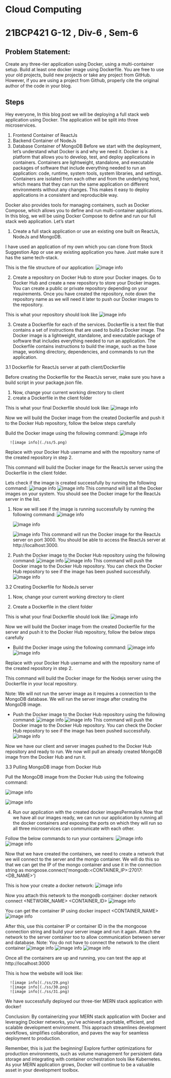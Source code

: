 # Cloud Computing

# 21BCP421 G-12 , Div-6 , Sem-6

## Problem Statement:

Create any three-tier application using Docker, using a multi-container setup. Build at least one docker image using Dockerfile. You are free to use your old projects, build new projects or take any project from GitHub. However, if you are using a project from Github, properly cite the original author of the code in your blog.

## Steps

Hey everyone, In this blog post we will be deploying a full stack web application using Docker. The application will be split into three microservices.

1. Frontend Container of ReactJs
2. Backend Container of NodeJs
3. Database Container of MongoDB
Before we start with the deployment, let’s understand what Docker is and why we need it. Docker is a platform that allows you to develop, test, and deploy applications in containers. Containers are lightweight, standalone, and executable packages of software that include everything needed to run an application: code, runtime, system tools, system libraries, and settings. Containers are isolated from each other and from the underlying host, which means that they can run the same application on different environments without any changes. This makes it easy to deploy applications in a consistent and reproducible way.

Docker also provides tools for managing containers, such as Docker Compose, which allows you to define and run multi-container applications. In this blog, we will be using Docker Compose to define and run our full stack web application. Let’s start

1. Create a full stack application or use an existing one built on ReactJs, NodeJs and MongoDB.
   
I have used an application of my own which you can clone from Stock Suggestion App or use any existing application you have. Just make sure it has the same tech-stack.

This is the file structure of our application:
  ![image info](./ss/1.png)

2. Create a repository on Docker Hub to store your Docker images.
Go to Docker Hub and create a new repository to store your Docker images. You can create a public or private repository depending on your requirements. Once you have created the repository, note down the repository name as we will need it later to push our Docker images to the repository.

This is what your repository should look like
 ![image info](./ss/2.png)

 3. Create a Dockerfile for each of the services.
Dockerfile is a text file that contains a set of instructions that are used to build a Docker image. The Docker image is a lightweight, standalone, and executable package of software that includes everything needed to run an application. The Dockerfile contains instructions to build the image, such as the base image, working directory, dependencies, and commands to run the application.


3.1 Dockerfile for ReactJs server at path client/Dockerfile

Before creating the Dockerfile for the ReactJs server, make sure you have a build script in your package.json file. 
   1. Now, change your current working directory to client
   2. create a Dockerfile in the client folder

This is what your final Dockerfile should look like:
      ![image info](./ss/3.png)

Now we will build the Docker image from the created Dockerfile and push it to the Docker Hub repository, follow the below steps carefully

Build the Docker image using the following command:
      ![image info](./ss/4.png)

      ![image info](./ss/5.png)
       
Replace <DockerHubUsername> with your Docker Hub username and <RepositoryName> with the repository name of the created repository in step 2.

This command will build the Docker image for the ReactJs server using the Dockerfile in the client folder.

Lets check if the image is created successfully by running the following command:
      ![image info](./ss/6.png)
      ![image info](./ss/7.png)
This command will list all the Docker images on your system. You should see the Docker image for the ReactJs server in the list.

   1. Now we will see if the image is running successfully by running the          following command:
       ![image info](./ss/8.png)

       ![image info](./ss/9.png)

       ![image info](./ss/10.png)
This command will run the Docker image for the ReactJs server on port 3000. You should be able to access the ReactJs server at http://localhost:3000.

   1. Push the Docker image to the Docker Hub repository using the following command:
      ![image info](./ss/11.png)
      ![image info](./ss/12.png)
This command will push the Docker image to the Docker Hub repository. You can check the Docker Hub repository to see if the image has been pushed successfully.
       ![image info](./ss/13.png)


3.2 Creating Dockerfile for NodeJs server

   1. Now, change your current working directory to client
      
   2. Create a Dockerfile in the client folder
      
This is what your final Dockerfile should look like:
        ![image info](./ss/14.png)
        
Now we will build the Docker image from the created Dockerfile for the server and push it to the Docker Hub repository, follow the below steps carefully

- Build the Docker image using the following command:
   ![image info](./ss/15.png)
   ![image info](./ss/16.png)

Replace <DockerHubUsername> with your Docker Hub username and <RepositoryName> with the repository name of the created repository in step 2.

This command will build the Docker image for the Nodejs server using the Dockerfile in your local repository.

Note: We will not run the server image as it requires a connection to the MongoDB database. We will run the server image after creating the MongoDB image.

 - Push the Docker image to the Docker Hub repository using the following 
   command:
   ![image info](./ss/17.png)
   ![image info](./ss/18.png)
This command will push the Docker image to the Docker Hub repository. You can check the Docker Hub repository to see if the image has been pushed successfully.
   ![image info](./ss/19.png)

Now we have our client and server images pushed to the Docker Hub repository and ready to run. We now will pull an already created MongoDB image from the Docker Hub and run it.

3.3 Pulling MongoDB image from Docker Hub

Pull the MongoDB image from the Docker Hub using the following command:

   ![image info](./ss/20.png)
   
   ![image info](./ss/21.png)

4. Run our application with the created docker imagesPermalink
Now that we have all our images ready, we can run our application by running all the docker containers and exposing the ports on which they will run so all three microservices can communicate with each other.

Follow the below commands to run your containers:
     ![image info](./ss/22.png)
     ![image info](./ss/32.png)

Now that we have created the containers, we need to create a network that we will connect to the server and the mongo container. We will do this so that we can get the IP of the mongo container and use it in the connection string as mongoose.connect('mongodb:<CONTAINER_IP>:27017:<DB_NAME>')

This is how your create a docker network:
     ![image info](./ss/23.png)

Now you attach this network to the mongodb container: docker network connect <NETWORK_NAME> <CONTAINER_ID>
      ![image info](./ss/24.png)

You can get the container IP using docker inspect <CONTAINER_NAME>
      ![image info](./ss/25.png)

After this, use this container IP or container ID in the the mongoose connection string and build your server image and run it again. Attach the network to the server container too to allow communication between server and database. Note: You do not have to connect the network to the client container
      ![image info](./ss/26.png)
      ![image info](./ss/27.png)
      ![image info](./ss/28.png)

Once all the containers are up and running, you can test the app at http://localhost:3000

This is how the website will look like:

      ![image info](./ss/29.png)
      ![image info](./ss/30.png)
      ![image info](./ss/31.png)

We have successfully deployed our three-tier MERN stack application with docker!

Conclusion:
By containerizing your MERN stack application with Docker and leveraging Docker networks, you’ve achieved a portable, efficient, and scalable development environment. This approach streamlines development workflows, simplifies collaboration, and paves the way for seamless deployment to production.

Remember, this is just the beginning! Explore further optimizations for production environments, such as volume management for persistent data storage and integrating with container orchestration tools like Kubernetes. As your MERN application grows, Docker will continue to be a valuable asset in your development toolbox.

